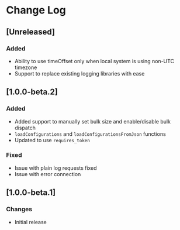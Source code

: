 # Change Log

## [Unreleased]
### Added
- Ability to use timeOffset only when local system is using non-UTC timezone
- Support to replace existing logging libraries with ease

## [1.0.0-beta.2]
### Added
- Added support to manually set bulk size and enable/disable bulk dispatch
- `loadConfigurations` and `loadConfigurationsFromJson` functions
- Updated to use `requires_token`

### Fixed
- Issue with plain log requests fixed
- Issue with error connection

## [1.0.0-beta.1]
### Changes
 - Initial release
